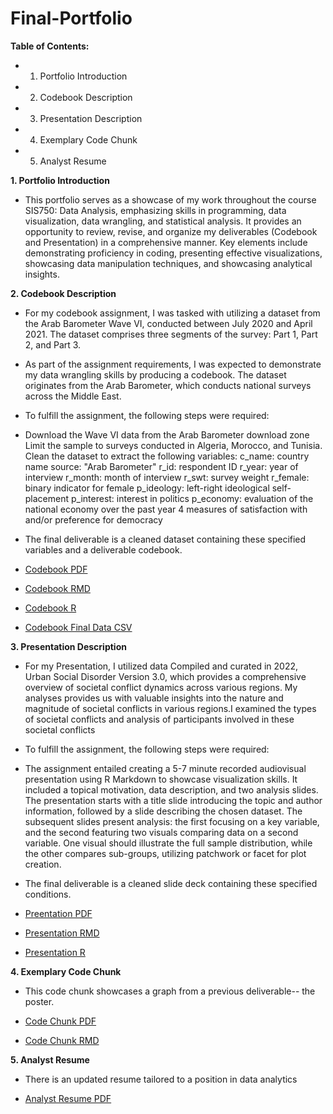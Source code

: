 # Final-Portfolio

**Table of Contents:**

- 1. Portfolio Introduction 
- 2. Codebook Description 
- 3. Presentation Description 
- 4. Exemplary Code Chunk
- 5. Analyst Resume 

**1. Portfolio Introduction**

- This portfolio serves as a showcase of my work throughout the course SIS750: Data Analysis, emphasizing skills in programming, data visualization, data wrangling, and statistical analysis. It provides an opportunity to review, revise, and organize my deliverables (Codebook and Presentation) in a comprehensive manner. Key elements include demonstrating proficiency in coding, presenting effective visualizations, showcasing data manipulation techniques, and showcasing analytical insights.
  

**2. Codebook Description**

- For my codebook assignment, I was tasked with utilizing a dataset from the Arab Barometer Wave VI, conducted between July 2020 and April 2021. The dataset comprises three segments of the survey: Part 1, Part 2, and Part 3.

- As part of the assignment requirements, I was expected to demonstrate my data wrangling skills by producing a codebook. The dataset originates from the Arab Barometer, which conducts national surveys across the Middle East.

- To fulfill the assignment, the following steps were required:

- Download the Wave VI data from the Arab Barometer download zone Limit the sample to surveys conducted in Algeria, Morocco, and Tunisia. Clean the dataset to extract the following variables: c_name: country name source: "Arab Barometer" r_id: respondent ID r_year: year of interview r_month: month of interview r_swt: survey weight r_female: binary indicator for female p_ideology: left-right ideological self-placement p_interest: interest in politics p_economy: evaluation of the national economy over the past year 4 measures of satisfaction with and/or preference for democracy

- The final deliverable is a cleaned dataset containing these specified variables and a deliverable codebook.
  
- [Codebook PDF](https://github.com/maveenmm/Final-Portfolio/blob/7548b674fb88173f3fa137403fbbd9ed4d02df27/Codebook.pdf)
- [Codebook RMD](https://github.com/maveenmm/Final-Portfolio/blob/7548b674fb88173f3fa137403fbbd9ed4d02df27/Codebook.Rmd)
- [Codebook R](https://github.com/maveenmm/Final-Portfolio/blob/7548b674fb88173f3fa137403fbbd9ed4d02df27/CBArab.R) 
- [Codebook Final Data CSV](https://github.com/maveenmm/Final-Portfolio/blob/7548b674fb88173f3fa137403fbbd9ed4d02df27/dataset.csv) 

**3. Presentation Description** 

- For my Presentation, I utilized data Compiled and curated in 2022, Urban Social Disorder Version 3.0, which provides a comprehensive overview of societal conflict dynamics across various regions. My analyses provides us with valuable insights into the nature and magnitude of societal conflicts in various regions.I examined the types of societal conflicts and analysis of participants involved in these societal conflicts

- To fulfill the assignment, the following steps were required:

- The assignment entailed creating a 5-7 minute recorded audiovisual presentation using R Markdown to showcase visualization skills. It included a topical motivation, data description, and two analysis slides. The presentation starts with a title slide introducing the topic and author information, followed by a slide describing the chosen dataset. The subsequent slides present analysis: the first focusing on a key variable, and the second featuring two visuals comparing data on a second variable. One visual should illustrate the full sample distribution, while the other compares sub-groups, utilizing patchwork or facet for plot creation.

- The final deliverable is a cleaned slide deck containing these specified conditions.
  
- [Preentation PDF](https://github.com/maveenmm/Final-Portfolio/blob/7548b674fb88173f3fa137403fbbd9ed4d02df27/prezgit.pdf)
- [Presentation RMD](https://github.com/maveenmm/Final-Portfolio/blob/7548b674fb88173f3fa137403fbbd9ed4d02df27/prezgit.Rmd)
- [Presentation R](https://github.com/maveenmm/Final-Portfolio/blob/7548b674fb88173f3fa137403fbbd9ed4d02df27/Prez%20Workspace.R)

**4. Exemplary Code Chunk**

- This code chunk showcases a graph from a previous deliverable-- the poster.
  
- [Code Chunk PDF](https://github.com/maveenmm/Final-Portfolio/blob/7548b674fb88173f3fa137403fbbd9ed4d02df27/CodeChunk.pdf)
- [Code Chunk RMD](https://github.com/maveenmm/Final-Portfolio/blob/7548b674fb88173f3fa137403fbbd9ed4d02df27/CodeChunk.Rmd) 

**5. Analyst Resume**

- There is an updated resume tailored to a position in data analytics
  
- [Analyst Resume PDF](https://github.com/maveenmm/Final-Portfolio/blob/bb49faf6a6bea40bb8f5e44f1bc0dcf7aaefd2f3/Analyst%20Resume.pdf)

